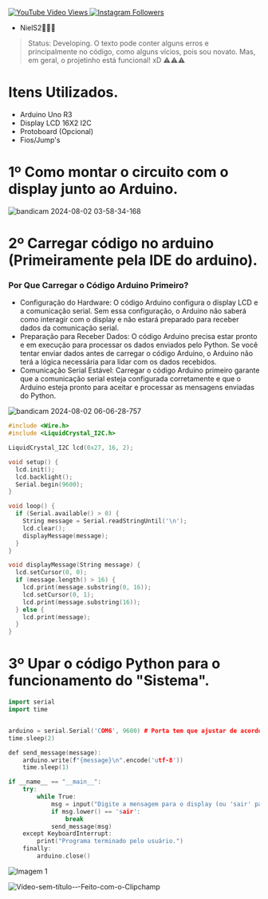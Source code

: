<!DOCTYPE html>
<html lang="pt-BR">
<head>
    <meta charset="UTF-8">
    <meta name="viewport" content="width=device-width, initial-scale=1.0">
</head>
<body>
    <p>
        <a href="https://www.youtube.com/@NielS2_Oficial" target="_blank" title="Visite meu canal no YouTube">
            <img src="https://img.shields.io/badge/YouTube-%40niels2_oficial-%23FF0000?style=plastic&logo=youtube&logoColor=white" alt="YouTube Video Views">
        </a>
        <a href="https://www.instagram.com/niels2_oficial/" target="_blank" title="Siga no Instagram">
            <img src="https://badgen.net/badge/icon/Instagram?icon=instagram&label=@niels2_oficial" alt="Instagram Followers">
        </a>
    </p>
</body>
</html>

+ NielS2🥰🥰🥰

> Status: Developing. O texto pode conter alguns erros e principalmente no código, como alguns vícios, pois sou novato. Mas, em geral, o projetinho está funcional! xD ⚠️⚠️⚠️

# Itens Utilizados.
+ Arduino Uno R3
+ Display LCD 16X2 I2C
+ Protoboard (Opcional)
+ Fios/Jump's

# 1º Como montar o circuito com o display junto ao Arduino.
![bandicam 2024-08-02 03-58-34-168](https://github.com/user-attachments/assets/4ee48fbe-4c60-4998-a03d-42863b6af592)

# 2º Carregar código no arduino (Primeiramente pela IDE do arduino).
### Por Que Carregar o Código Arduino Primeiro?
+ Configuração do Hardware: O código Arduino configura o display LCD e a comunicação serial. Sem essa configuração, o Arduino não saberá como interagir com o display e não estará preparado para receber dados da comunicação serial.
+ Preparação para Receber Dados: O código Arduino precisa estar pronto e em execução para processar os dados enviados pelo Python. Se você tentar enviar dados antes de carregar o código Arduino, o Arduino não terá a lógica necessária para lidar com os dados recebidos.
+ Comunicação Serial Estável: Carregar o código Arduino primeiro garante que a comunicação serial esteja configurada corretamente e que o Arduino esteja pronto para aceitar e processar as mensagens enviadas do Python.

![bandicam 2024-08-02 06-06-28-757](https://github.com/user-attachments/assets/ff8078b1-8b31-4a34-a228-ef9434d51983)

```cpp
#include <Wire.h>
#include <LiquidCrystal_I2C.h>

LiquidCrystal_I2C lcd(0x27, 16, 2);

void setup() {
  lcd.init();
  lcd.backlight();
  Serial.begin(9600);
}

void loop() {
  if (Serial.available() > 0) {
    String message = Serial.readStringUntil('\n');
    lcd.clear();
    displayMessage(message);
  }
}

void displayMessage(String message) {
  lcd.setCursor(0, 0);
  if (message.length() > 16) {
    lcd.print(message.substring(0, 16));
    lcd.setCursor(0, 1);
    lcd.print(message.substring(16));
  } else {
    lcd.print(message);
  }
}
```

# 3º Upar o código Python para o funcionamento do "Sistema".

```cpp
import serial
import time


arduino = serial.Serial('COM6', 9600) # Porta tem que ajustar de acordo com a porta do seu Arduino xD.
time.sleep(2)  

def send_message(message):
    arduino.write(f"{message}\n".encode('utf-8'))
    time.sleep(1)

if __name__ == "__main__":
    try:
        while True:
            msg = input("Digite a mensagem para o display (ou 'sair' para terminar): ")
            if msg.lower() == 'sair':
                break
            send_message(msg)
    except KeyboardInterrupt:
        print("Programa terminado pelo usuário.")
    finally:
        arduino.close()

```
![Imagem 1](https://github.com/user-attachments/assets/402a637f-1c8b-4635-a8ef-86b9dedf0c5b)

![Vídeo-sem-título-‐-Feito-com-o-Clipchamp](https://github.com/user-attachments/assets/7e552bd3-8613-49a0-ba36-0e0a113c5ae7)
